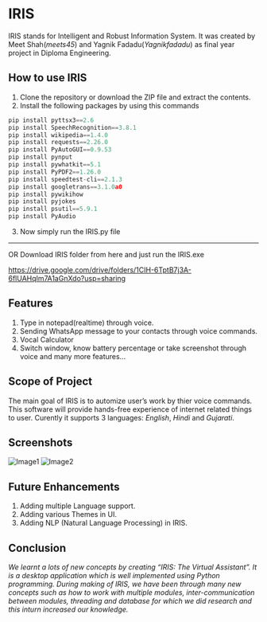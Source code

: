 # IRIS

IRIS stands for Intelligent and Robust Information System.
It was created by Meet Shah(_meets45_) and Yagnik Fadadu(_Yagnikfadadu_) as final year project in Diploma Engineering. 

## How to use IRIS

1. Clone the repository or download the ZIP file and extract the contents.
2. Install the following packages by using this commands
```python
pip install pyttsx3==2.6
pip install SpeechRecognition==3.8.1
pip install wikipedia==1.4.0
pip install requests==2.26.0
pip install PyAutoGUI==0.9.53 
pip install pynput
pip install pywhatkit==5.1
pip install PyPDF2==1.26.0 
pip install speedtest-cli==2.1.3
pip install googletrans==3.1.0a0
pip install pywikihow
pip install pyjokes
pip install psutil==5.9.1
pip install PyAudio  
```
3. Now simply run the IRIS.py file

-----------------------------------------------------------------------------------------------------------------------------------------------------------------------
OR Download IRIS folder from here and just run the IRIS.exe

https://drive.google.com/drive/folders/1CIH-6TptB7j3A-6flUAHqIm7A1aGnXdo?usp=sharing

## Features

1. Type in notepad(realtime) through voice.
2. Sending WhatsApp message to your contacts through voice commands.
3. Vocal Calculator
4. Switch window, know battery percentage or take screenshot through voice and many more features...

## Scope of Project

The main goal of IRIS is to automize user’s work by thier voice commands. This software will provide hands-free experience of internet related things to user. Curently it supports 3 languages: _English_, _Hindi_ and _Gujarati_.

## Screenshots

![Image1](https://user-images.githubusercontent.com/94741260/185936913-dd2fc57c-46a4-4760-bbf3-8365a9834444.png)
![Image2](https://user-images.githubusercontent.com/94741260/185937076-767dcc84-4965-4743-a28f-e832e93b9e3a.png)

## Future Enhancements

1. Adding multiple Language support.
2. Adding various Themes in UI.
3. Adding NLP (Natural Language Processing) in IRIS. 

## Conclusion

_We learnt a lots of new concepts by creating “IRIS: The Virtual Assistant”. It is a desktop application which is well implemented using Python programming. During making of IRIS, we have been through many new concepts such as how to work with multiple modules, inter-communication between modules, threading and database for which we did research and this inturn increased our knowledge._
